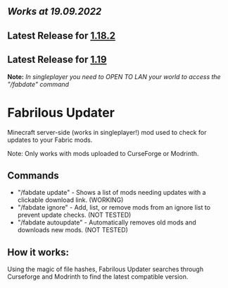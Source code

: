 ## _**Works at 19.09.2022**_
## Latest Release for [1.18.2](https://github.com/mllightitup/fabrilous-updater/releases/tag/fu3.0+1.18.2) 
## Latest Release for [1.19](https://github.com/mllightitup/fabrilous-updater/releases/tag/fu3.0+1.19) 
**Note:** _In singleplayer you need to OPEN TO LAN your world to access the "/fabdate" command_

# Fabrilous Updater
Minecraft server-side (works in singleplayer!) mod used to check for updates to your Fabric mods.

Note: Only works with mods uploaded to CurseForge or Modrinth.


## Commands
* "/fabdate update" - Shows a list of mods needing updates with a clickable download link. (WORKING)
* "/fabdate ignore"  -  Add, list, or remove mods from an ignore list to prevent update checks. (NOT TESTED)
* "/fabdate autoupdate" - Automatically removes old mods and downloads new mods.  (NOT TESTED)


## How it works:
Using the magic of file hashes, Fabrilous Updater searches through Curseforge and Modrinth to find the latest compatible version.
